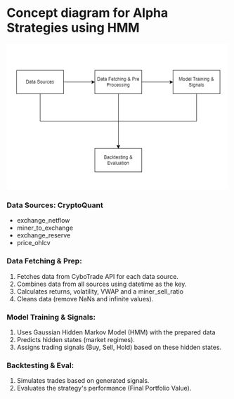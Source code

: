 # Concept diagram for Alpha Strategies using HMM

![Concept Diagram](https://github.com/faryzafarizal/UMHackathon-Wonder-Girls/blob/e004c7f06db92aee074eda6a507261c181580435/prototype/conceptual_diagram.png)


### Data Sources: CryptoQuant
*   exchange_netflow
*   miner_to_exchange
*   exchange_reserve
*   price_ohlcv

### Data Fetching & Prep:
1.  Fetches data from CyboTrade API for each data source.
2.  Combines data from all sources using datetime as the key.
3.  Calculates returns, volatility, VWAP and a miner_sell_ratio
4.  Cleans data (remove NaNs and infinite values).

### Model Training & Signals:
1.  Uses Gaussian Hidden Markov Model (HMM) with the prepared data
2.  Predicts hidden states (market regimes).
3.  Assigns trading signals (Buy, Sell, Hold) based on these hidden states.

### Backtesting & Eval:
1.  Simulates trades based on generated signals.
2.  Evaluates the strategy's performance (Final Portfolio Value).
